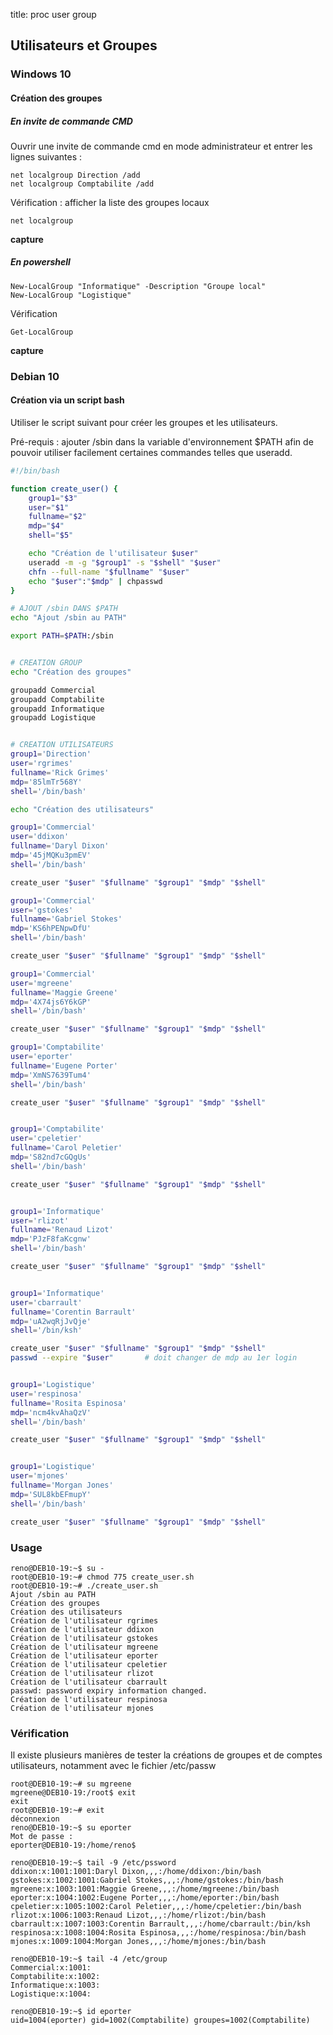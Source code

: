 title: proc user group

## Utilisateurs et Groupes

### Windows 10
#### Création des groupes
##### En invite de commande CMD
Ouvrir une invite de commande cmd en mode administrateur et entrer les lignes suivantes :

```
net localgroup Direction /add
net localgroup Comptabilite /add
```

Vérification : afficher la liste des groupes locaux

```
net localgroup
```

**capture**

##### En powershell

```
New-LocalGroup "Informatique" -Description "Groupe local"
New-LocalGroup "Logistique"
```

Vérification 

```
Get-LocalGroup
```

**capture**

### Debian 10
#### Création via un script bash
Utiliser le script suivant pour créer les groupes et les utilisateurs.

Pré-requis : ajouter /sbin dans la variable d'environnement $PATH afin de pouvoir utiliser facilement certaines commandes telles que useradd.

```bash
#!/bin/bash

function create_user() {
	group1="$3"
	user="$1"
	fullname="$2"
	mdp="$4"
	shell="$5"

	echo "Création de l'utilisateur $user"
	useradd -m -g "$group1" -s "$shell" "$user"
	chfn --full-name "$fullname" "$user"
	echo "$user":"$mdp" | chpasswd
}

# AJOUT /sbin DANS $PATH
echo "Ajout /sbin au PATH"

export PATH=$PATH:/sbin


# CREATION GROUP
echo "Création des groupes"

groupadd Commercial
groupadd Comptabilite
groupadd Informatique
groupadd Logistique


# CREATION UTILISATEURS
group1='Direction'
user='rgrimes'
fullname='Rick Grimes'
mdp='85lmTr568Y'
shell='/bin/bash'

echo "Création des utilisateurs"

group1='Commercial'
user='ddixon'
fullname='Daryl Dixon'
mdp='45jMQKu3pmEV'
shell='/bin/bash'

create_user "$user" "$fullname" "$group1" "$mdp" "$shell"

group1='Commercial'
user='gstokes'
fullname='Gabriel Stokes'
mdp='KS6hPENpwDfU'
shell='/bin/bash'

create_user "$user" "$fullname" "$group1" "$mdp" "$shell"

group1='Commercial'
user='mgreene'
fullname='Maggie Greene'
mdp='4X74js6Y6kGP'
shell='/bin/bash'

create_user "$user" "$fullname" "$group1" "$mdp" "$shell"

group1='Comptabilite'
user='eporter'
fullname='Eugene Porter'
mdp='XmNS7639Tum4'
shell='/bin/bash'

create_user "$user" "$fullname" "$group1" "$mdp" "$shell"


group1='Comptabilite'
user='cpeletier'
fullname='Carol Peletier'
mdp='S82nd7cGQgUs'
shell='/bin/bash'

create_user "$user" "$fullname" "$group1" "$mdp" "$shell"


group1='Informatique'
user='rlizot'
fullname='Renaud Lizot'
mdp='PJzF8faKcgnw'
shell='/bin/bash'

create_user "$user" "$fullname" "$group1" "$mdp" "$shell"


group1='Informatique'
user='cbarrault'
fullname='Corentin Barrault'
mdp='uA2wqRjJvQje'
shell='/bin/ksh'

create_user "$user" "$fullname" "$group1" "$mdp" "$shell"
passwd --expire "$user"       # doit changer de mdp au 1er login


group1='Logistique'
user='respinosa'
fullname='Rosita Espinosa'
mdp='ncm4kvAhaQzV'
shell='/bin/bash'

create_user "$user" "$fullname" "$group1" "$mdp" "$shell"


group1='Logistique'
user='mjones'
fullname='Morgan Jones'
mdp='SUL8kbEFmupY'
shell='/bin/bash'

create_user "$user" "$fullname" "$group1" "$mdp" "$shell"
```

### Usage

```
reno@DEB10-19:~$ su -
root@DEB10-19:~# chmod 775 create_user.sh 
root@DEB10-19:~# ./create_user.sh 
Ajout /sbin au PATH
Création des groupes
Création des utilisateurs
Création de l'utilisateur rgrimes
Création de l'utilisateur ddixon
Création de l'utilisateur gstokes
Création de l'utilisateur mgreene
Création de l'utilisateur eporter
Création de l'utilisateur cpeletier
Création de l'utilisateur rlizot
Création de l'utilisateur cbarrault
passwd: password expiry information changed.
Création de l'utilisateur respinosa
Création de l'utilisateur mjones
```

### Vérification
Il existe plusieurs manières de tester la créations de groupes et de comptes utilisateurs, notamment avec le fichier /etc/passw

```
root@DEB10-19:~# su mgreene 
mgreene@DEB10-19:/root$ exit
exit
root@DEB10-19:~# exit
déconnexion
reno@DEB10-19:~$ su eporter
Mot de passe : 
eporter@DEB10-19:/home/reno$
```

```
reno@DEB10-19:~$ tail -9 /etc/pssword
ddixon:x:1001:1001:Daryl Dixon,,,:/home/ddixon:/bin/bash
gstokes:x:1002:1001:Gabriel Stokes,,,:/home/gstokes:/bin/bash
mgreene:x:1003:1001:Maggie Greene,,,:/home/mgreene:/bin/bash
eporter:x:1004:1002:Eugene Porter,,,:/home/eporter:/bin/bash
cpeletier:x:1005:1002:Carol Peletier,,,:/home/cpeletier:/bin/bash
rlizot:x:1006:1003:Renaud Lizot,,,:/home/rlizot:/bin/bash
cbarrault:x:1007:1003:Corentin Barrault,,,:/home/cbarrault:/bin/ksh
respinosa:x:1008:1004:Rosita Espinosa,,,:/home/respinosa:/bin/bash
mjones:x:1009:1004:Morgan Jones,,,:/home/mjones:/bin/bash
```
```
reno@DEB10-19:~$ tail -4 /etc/group
Commercial:x:1001:
Comptabilite:x:1002:
Informatique:x:1003:
Logistique:x:1004:
```
```
reno@DEB10-19:~$ id eporter
uid=1004(eporter) gid=1002(Comptabilite) groupes=1002(Comptabilite)
```


